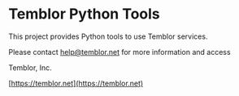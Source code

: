 # Temblor Python Tools
This project provides Python tools to use Temblor services.

Please contact help@temblor.net for more information and access

Temblor, Inc. 

[https://temblor.net](https://temblor.net)


